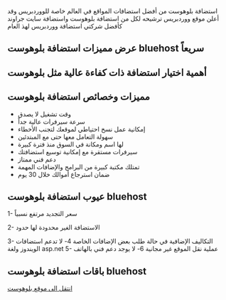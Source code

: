 استضافة بلوهوست من أفضل استضافات المواقع في العالم خاصة للووردبريس وقد أعلن موقع ووردبريس ترشيحه لكل من استضافة بلوهوست واستضافة سايت جراوند كأفضل شركتي استضافة ووردبريس لهذ العام

## عرض مميزات استضافة بلوهوست bluehost سريعاً

## أهمية اختيار استضافة ذات كفاءة عالية مثل بلوهوست

## مميزات وخصائص استضافة بلوهوست
- وقت تشغيل لا يصدق
- سرعة سيرفرات عالية جداً
- إمكانية عمل نسخ احتياطي لموقعك لتجنب الأخطاء
- سهولة التعامل معها حتى مع المبتدئين
- لها اسم ومكانة في السوق منذ فترة كبيرة
- سيرفرات مستقرة مع إمكانية توسيع استضافتك
- دعم فني ممتاز
- تمتلك مكتبة كبيرة من البرامج والإضافات المهمة
- ضمان استرجاع أموالك خلال 30 يوم
## عيوب استضافة بلوهوست bluehost
1- سعر التجديد مرتفع نسبياً

2- الاستضافة الغير محدودة لها حدود

3- التكاليف الإضافية في حالة طلب بعض الإضافات الخاصة
4- لا تدعم استضافات الويندوز ولغة asp.net
5- عملية نقل الموقع غير مجانية
6- لا يوجد دعم فني بالهاتف
## باقات استضافة بلوهوست bluehost



[انتقل الى موقع بلوهوست](https://dekkah.com/offer/bluehost)
